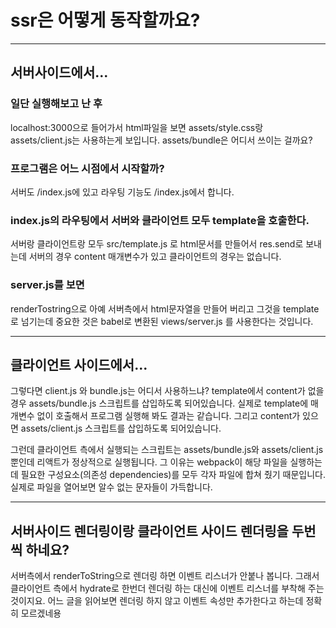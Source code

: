 # ssr은 어떻게 동작할까요?

---

## 서버사이드에서...

### 일단 실행해보고 난 후

localhost:3000으로 들어가서 html파일을 보면 assets/style.css랑 assets/client.js는 사용하는게 보입니다. assets/bundle은 어디서 쓰이는 걸까요?

### 프로그램은 어느 시점에서 시작할까?

서버도 /index.js에 있고 라우팅 기능도 /index.js에서 합니다.

### index.js의 라우팅에서 서버와 클라이언트 모두 template을 호출한다.

서버랑 클라이언트랑 모두 src/template.js 로 html문서를 만들어서 res.send로 보내는데 서버의 경우 content 매개변수가 있고 클라이언트의 경우는 없습니다.

### server.js를 보면

renderTostring으로 아예 서버측에서 html문자열을 만들어 버리고 그것을 template로 넘기는데 중요한 것은 babel로 변환된 views/server.js 를 사용한다는 것입니다.

---

## 클라이언트 사이드에서...

그렇다면 client.js 와 bundle.js는 어디서 사용하느냐? template에서 content가 없을 경우 assets/bundle.js 스크립트를 삽입하도록 되어있습니다. 실제로 template에 매개변수 없이 호출해서 프로그램 실행해 봐도 결과는 같습니다. 그리고 content가 있으면 assets/client.js 스크립트를 삽입하도록 되어있습니다.

그런데 클라이언트 측에서 실행되는 스크립트는 assets/bundle.js와 assets/client.js뿐인데 리액트가 정상적으로 실행됩니다. 그 이유는 webpack이 해당 파일을 실행하는데 필요한 구성요소(의존성 dependencies)를 모두 각자 파일에 합쳐 줬기 때문입니다. 실제로 파일을 열어보면 알수 없는 문자들이 가득합니다.

---
## 서버사이드 렌더링이랑 클라이언트 사이드 렌더링을 두번씩 하네요?

서버측에서 renderToString으로 렌더링 하면 이벤트 리스너가 안붙나 봅니다. 그래서 클라이언트 측에서 hydrate로 한번더 렌더링 하는 대신에 이벤트 리스너를 부착해 주는 것이지요. 어느 글을 읽어보면 렌더링 하지 않고 이벤트 속성만 추가한다고 하는데 정확히 모르겠네용

